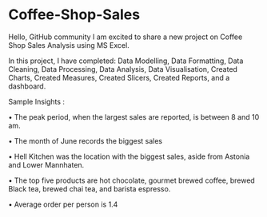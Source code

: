 # Coffee-Shop-Sales
Hello, GitHub community
I am excited to share a new project on Coffee Shop Sales Analysis using MS Excel.

In this project, I have completed: Data Modelling, Data Formatting, Data Cleaning, Data Processing, Data Analysis, Data Visualisation, Created Charts, Created Measures, Created Slicers, Created Reports, and a dashboard.

Sample Insights :

•	The peak period, when the largest sales are reported, is between 8 and 10 am.

•	The month of June records the biggest sales

•	Hell Kitchen was the location with the biggest sales, aside from Astonia and Lower Mannhaten.

•	The top five products are hot chocolate, gourmet brewed coffee, brewed Black tea, brewed chai tea, and barista espresso. 

•	Average order per person is 1.4

